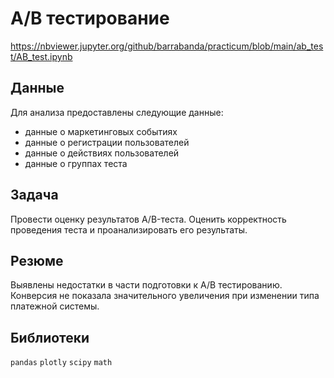 # A/B тестирование

https://nbviewer.jupyter.org/github/barrabanda/practicum/blob/main/ab_test/AB_test.ipynb

## Данные
Для анализа предоставлены следующие данные:
- данные о маркетинговых событиях
- данные о регистрации пользователей
- данные о действиях пользователей
- данные о группах теста

## Задача
Провести оценку результатов A/B-теста. Оценить корректность проведения теста и проанализировать его результаты.

## Резюме
Выявлены недостатки в части подготовки к A/B тестированию. Конверсия не показала значительного увеличения при изменении типа платежной системы. 

## Библиотеки
`pandas` `plotly` `scipy` `math`

